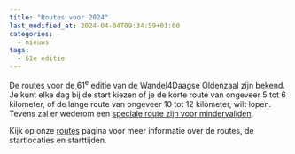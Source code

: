 ```yaml
---
title: "Routes voor 2024"
last_modified_at: 2024-04-04T09:34:59+01:00
categories:
  - nieuws
tags:
  - 61e editie
---
```


De routes voor de 61<sup>e</sup> editie van de Wandel4Daagse Oldenzaal zijn bekend. Je kunt elke dag bij de start kiezen of je de korte route van ongeveer 5 tot 6 kilometer, of de lange route van ongeveer 10 tot 12 kilometer, wilt lopen. Tevens zal er wederom een [speciale route zijn voor mindervaliden](/routes/mindervaliden).  

Kijk op onze [routes](/routes) pagina voor meer informatie over de routes, de startlocaties en starttijden.  